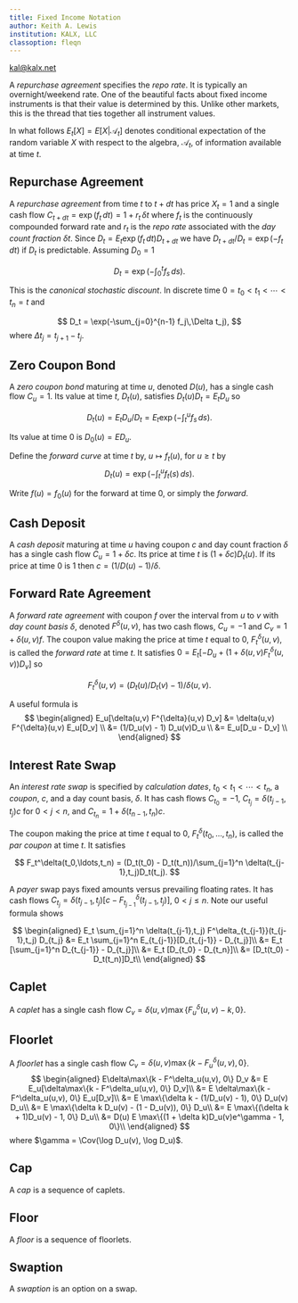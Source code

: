 ```yaml
---
title: Fixed Income Notation
author: Keith A. Lewis
institution: KALX, LLC
classoption: fleqn
---
```

<div id="kalx"><a href="mailto:kal@kalx.net">kal@kalx.net</a></div>

A _repurchase agreement_ specifies the _repo rate_.  It is typically an
overnight/weekend rate.  One of the beautiful facts about fixed income
instruments is that their value is determined by this. Unlike other
markets, this is the thread that ties together all
instrument values.

In what follows $E_t[X] = E[X|\mathcal{A}_t]$ denotes
conditional expectation of the random variable $X$ with respect to
the algebra, $\mathcal{A}_t$, of information available at time $t$.
<!-- Note $Y = E[X|\mathcal{A}$] %if and only if $Y(P|_{\mathcal{A}}) = (XP)|_{\mathcal{A}}$.-->

## Repurchase Agreement

A _repurchase agreement_ from time $t$ to $t + dt$ has price $X_t = 1$
and a single cash flow $C_{t+dt} = \exp(f_t\,dt) = 1 + r_t\,\delta t$
where $f_t$ is the continuously compounded forward rate and $r_t$ is
the _repo rate_ associated with the _day count fraction_ $\delta t$.
Since $D_t = E_t \exp(f_t\,dt)D_{t + dt}$ we have $D_{t + dt}/D_t =
\exp(-f_t\,dt)$ if $D_t$ is predictable.  Assuming $D_0 = 1$

$$
D_t = \exp(-\int_0^t f_s\,ds).
$$

This is the _canonical stochastic discount_. In discrete time
$0 = t_0 < t_1 < \cdots < t_n = t$ and

$$
D_t = \exp(-\sum_{j=0}^{n-1} f_j\,\Delta t_j),
$$
where $\Delta t_j = t_{j+1} - t_j$.

## Zero Coupon Bond

A _zero coupon bond_ maturing at time $u$, denoted $D(u)$, has a
single cash flow $C_u = 1$.  Its value at time $t$, $D_t(u)$, satisfies
$D_t(u)D_t = E_t D_u$ so

$$
D_t(u) = E_t D_u/D_t = E_t \exp(-\int_t^u f_s\,ds).
$$

Its value at time $0$ is $D_0(u) = E D_u$.

Define the _forward curve_ at time $t$ by, $u\mapsto f_t(u)$,
for $u\ge t$ by 
$$
D_t(u) = \exp(-\int_t^u f_t(s)\,ds).
$$

Write $f(u) = f_0(u)$ for the forward at time 0, or simply the _forward_.

<!--
Note that $\lim_{t\nearrow u}f_t(u) = f_u$. ???
-->

## Cash Deposit

A _cash deposit_ maturing at time $u$ having coupon $c$ and day count
fraction $\delta$ has a single cash flow $C_u = 1 + \delta c$. Its price
at time $t$ is $(1 + \delta c)D_t(u)$. If its price at time 0 is 1 then
$c = (1/D(u) - 1)/\delta$.

## Forward Rate Agreement

A _forward rate agreement_ with coupon $f$ over the interval from $u$
to $v$ with _day count basis_ $\delta$, denoted $F^\delta(u,v)$, has
two cash flows, $C_u = -1$ and $C_v = 1 + \delta(u,v) f$.  The coupon
value making the price at time $t$ equal to 0, $F_t^\delta(u,v)$, is
called the _forward rate_ at time $t$.  It satisfies $0 = E_t[-D_u +
(1 + \delta(u,v)F_t^\delta(u,v))D_v]$ so

$$
F_t^\delta(u,v) = (D_t(u)/D_t(v) - 1)/\delta(u,v).
$$

A useful formula is
$$
\begin{aligned}
E_u[\delta(u,v) F^{\delta}(u,v) D_v] &= \delta(u,v) F^{\delta}(u,v) E_u[D_v] \\
	&= (1/D_u(v) - 1) D_u(v)D_u \\
	&= E_u[D_u - D_v] \\
\end{aligned}
$$

## Interest Rate Swap

An _interest rate swap_ is specified by _calculation dates_, $t_0 <
t_1 < \cdots < t_n$, a _coupon_, $c$, and a day count basis, $\delta$.
It has cash flows
$C_{t_0} = -1$,
$C_{t_j} = \delta(t_{j-1},t_j)c$ for $0 < j < n$, and
$C_{t_n} = 1 + \delta(t_{n-1},t_n)c$.

The coupon making the price at time $t$ equal to 0,
$F_t^\delta(t_0,\ldots,t_n)$, is called the _par coupon_ at time $t$.
It satisfies

$$
F_t^\delta(t_0,\ldots,t_n) = (D_t(t_0) - D_t(t_n))/\sum_{j=1}^n \delta(t_{j-1},t_j)D_t(t_j).
$$

A _payer_ swap pays fixed amounts versus prevailing floating rates. It has cash flows
$C_{t_j} = \delta(t_{j-1},t_j)[c - F^\delta_{t_{j-1}}(t_{j-1},t_j)]$, $0 < j \le n$.
Note our useful formula shows

$$
\begin{aligned}
E_t \sum_{j=1}^n \delta(t_{j-1},t_j) F^\delta_{t_{j-1}}(t_{j-1},t_j)  D_{t_j}
&= E_t \sum_{j=1}^n E_{t_{j-1}}[D_{t_{j-1}} - D_{t_j}]\\
&= E_t [\sum_{j=1}^n D_{t_{j-1}} - D_{t_j}]\\
&= E_t [D_{t_0} - D_{t_n}]\\
&= [D_t(t_0) - D_t(t_n)]D_t\\
\end{aligned}
$$


<!--
$\lim_{u\nearrow v} F_t(u,v) = f_t(v)$. ??? if $\delta(u,v) = v - u$.
-->

## Caplet

A _caplet_ has a single cash flow $C_v = \delta(u,v)\max\{F^\delta_u(u,v) - k, 0\}$.

## Floorlet

A _floorlet_ has a single cash flow $C_v = \delta(u,v)\max\{k - F^\delta_u(u,v), 0\}$.
$$
\begin{aligned}
E\delta\max\{k - F^\delta_u(u,v), 0\} D_v
&= E E_u[\delta\max\{k - F^\delta_u(u,v), 0\} D_v]\\
&= E \delta\max\{k - F^\delta_u(u,v), 0\} E_u[D_v]\\
&= E \max\{\delta k - (1/D_u(v) - 1), 0\} D_u(v) D_u\\
&= E \max\{\delta k D_u(v) - (1 - D_u(v)), 0\} D_u\\
&= E \max\{(\delta k + 1)D_u(v) - 1, 0\} D_u\\
&= D(u) E \max\{(1 + \delta k)D_u(v)e^\gamma - 1, 0\}\\
\end{aligned}
$$
where $\gamma = \Cov(\log D_u(v), \log D_u)$.

## Cap

A _cap_ is a sequence of caplets.

## Floor

A _floor_ is a sequence of floorlets.

## Swaption

A _swaption_ is an option on a swap.
